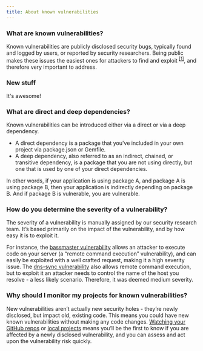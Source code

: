 ```yaml
---
title: About known vulnerabilities
---
```


### What are known vulnerabilities?

Known vulnerabilities are publicly disclosed security bugs, typically found and logged by users, or reported by security researchers. Being public makes these issues the easiest ones for attackers to find and exploit <sup><a href="http://www.theregister.co.uk/2015/02/23/hp_hack_vulnerable_threat_study/">[1]</a></sup>, and therefore very important to address.

### New stuff

It's awesome!

### What are direct and deep dependencies?

Known vulnerabilities can be introduced either via a direct or via a deep dependency.

* A direct dependency is a package that you've included in your own project via package.json or Gemfile.
* A deep dependency, also referred to as an indirect, chained, or transitive dependency, is a package that you are not using directly, but one that is used by one of your direct dependencies.

In other words, if your application is using package A, and package A is using package B, then your application is indirectly depending on package B. And if package B is vulnerable, you are vulnerable.

### How do you determine the severity of a vulnerability?

The severity of a vulnerability is manually assigned by our security research team. It’s based primarily on the impact of the vulnerability, and by how easy it is to exploit it.

For instance, the [bassmaster vulnerability](https://snyk.io/vuln/npm:bassmaster:20140927) allows an attacker to execute code on your server (a “remote command execution” vulnerability), and can easily be exploited with a well crafted request, making it a high severity issue. The [dns-sync vulnerability](https://snyk.io/vuln/npm:dns-sync:20141111) also allows remote command execution, but to exploit it an attacker needs to control the name of the host you resolve - a less likely scenario. Therefore, it was deemed medium severity.

### Why should I monitor my projects for known vulnerabilities?

New vulnerabilities aren’t actually new security holes - they’re newly disclosed, but impact old, existing code. This means you could have new known vulnerabilities without making any code changes. [Watching your GitHub repos](https://snyk.io/docs/github/#how-to-integrate-github-to-test-and-watch-your-repositories) or [local projects](https://snyk.io/docs/using-snyk/#monitor) means you’ll be the first to know if you are affected by a newly disclosed vulnerability, and you can assess and act upon the vulnerability risk quickly.
